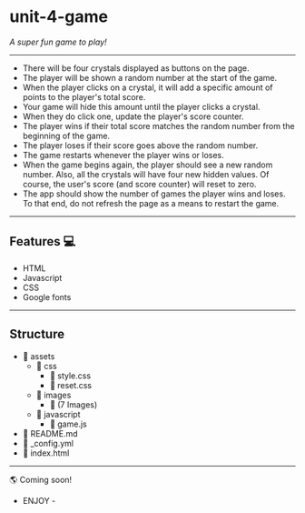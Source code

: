 # unit-4-game 

_A super fun game to play!_

----------------------------------------------------------------------------------------------------------------------------------------
* There will be four crystals displayed as buttons on the page.
* The player will be shown a random number at the start of the game.
* When the player clicks on a crystal, it will add a specific amount of points to the player's total score. 
* Your game will hide this amount until the player clicks a crystal.
* When they do click one, update the player's score counter.
* The player wins if their total score matches the random number from the beginning of the game.
* The player loses if their score goes above the random number.
* The game restarts whenever the player wins or loses.
* When the game begins again, the player should see a new random number. Also, all the crystals will have four new hidden values. Of         course, the user's score (and score counter) will reset to zero.
* The app should show the number of games the player wins and loses. To that end, do not refresh the page as a means to restart the           game.
---------------------------------------------------------------------------------------------------------------------------------------
## Features :computer:
 
- HTML
- Javascript
- CSS
- Google fonts
---------------------------------------------------------------------------------------------------------------------------------------
## Structure
 
- :file_folder: assets
  - :file_folder: css
    - :page_facing_up: style.css
    - :page_facing_up: reset.css
  - :file_folder: images
    - :page_facing_up: (7 Images)
  - :file_folder: javascript
    - :page_facing_up: game.js
- :page_facing_up: README.md
- :page_facing_up: _config.yml
- :page_facing_up: index.html
---------------------------------------------------------------------------------------------------------------------------------------
:earth_americas: Coming soon!

   - ENJOY - 
